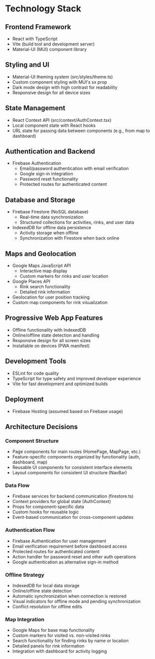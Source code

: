 # Technology Stack

## Frontend Framework
- React with TypeScript
- Vite (build tool and development server)
- Material-UI (MUI) component library

## Styling and UI
- Material-UI theming system (src/styles/theme.ts)
- Custom component styling with MUI's sx prop
- Dark mode design with high contrast for readability
- Responsive design for all device sizes

## State Management
- React Context API (src/context/AuthContext.tsx)
- Local component state with React hooks
- URL state for passing data between components (e.g., from map to dashboard)

## Authentication and Backend
- Firebase Authentication
  - Email/password authentication with email verification
  - Google sign-in integration
  - Password reset functionality
  - Protected routes for authenticated content

## Database and Storage
- Firebase Firestore (NoSQL database)
  - Real-time data synchronization
  - Structured collections for activities, rinks, and user data
- IndexedDB for offline data persistence
  - Activity storage when offline
  - Synchronization with Firestore when back online

## Maps and Geolocation
- Google Maps JavaScript API
  - Interactive map display
  - Custom markers for rinks and user location
- Google Places API
  - Rink search functionality
  - Detailed rink information
- Geolocation for user position tracking
- Custom map components for rink visualization

## Progressive Web App Features
- Offline functionality with IndexedDB
- Online/offline state detection and handling
- Responsive design for all screen sizes
- Installable on devices (PWA manifest)

## Development Tools
- ESLint for code quality
- TypeScript for type safety and improved developer experience
- Vite for fast development and optimized builds

## Deployment
- Firebase Hosting (assumed based on Firebase usage)

## Architecture Decisions

### Component Structure
- Page components for main routes (HomePage, MapPage, etc.)
- Feature-specific components organized by functionality (auth, dashboard, map)
- Reusable UI components for consistent interface elements
- Layout components for consistent UI structure (NavBar)

### Data Flow
- Firebase services for backend communication (firestore.ts)
- Context providers for global state (AuthContext)
- Props for component-specific data
- Custom hooks for reusable logic
- Event-based communication for cross-component updates

### Authentication Flow
- Firebase Authentication for user management
- Email verification requirement before dashboard access
- Protected routes for authenticated content
- Action handler for password reset and other auth operations
- Google authentication as alternative sign-in method

### Offline Strategy
- IndexedDB for local data storage
- Online/offline state detection
- Automatic synchronization when connection is restored
- Visual indicators for offline mode and pending synchronization
- Conflict resolution for offline edits

### Map Integration
- Google Maps for base map functionality
- Custom markers for visited vs. non-visited rinks
- Search functionality for finding rinks by name or location
- Detailed panels for rink information
- Integration with dashboard for activity logging
